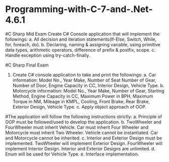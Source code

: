 # Programming-with-C-7-and-.Net-4.6.1


#C Sharp Mid Exam
Create C# Console application that will implement the followings:
a. All decision and iteration statements(If-Else, Switch, While, for, foreach, do).
b. Declaring, naming & assigning variable, using primitive data types, arithmetic operators, difference of prefix & postfix, scope.
c. Handle exception using try-catch-finally.


#C Sharp Final Exam
1. Create C# console application to take and print the followings:
a. Car information: Model No., Year Make, Number of Seat Number of Gear, Number of Door, Engine Capacity in CC, Interior Design, Vehicle Type. 
b. Motorcycle information: Model No., Year Make, Number of Gear, Starting Method, Engine Capacity in CC, Maximum Power in BPH, Maximum Torque in NM, Mileage in KMPL, Cooling, Front Brake, Rear Brake, Exterior Design, Vehicle Type. 
c. Apply object approach of OOP. 

#The application will follow the following instructions strictly: 
a. Principle of OOP must be followed/used to develop the application. 
b. TwoWheeler and FourWheeler must inherit Vehicle. Car must inherit Four Wheeler and Motorcycle must inherit Two Wheeler. Vehicle cannot be instantiated. Car and Motorcycle cannot be inherited. 
c. Interior and Exterior Design must be implemented. TwoWheeler will implement Exterior Design. FourWheeler will implement Interior Design. Interior and Exterior Designs are unlimited.
d. Enum will be used for Vehicle Type.
e. Interface implementation.
